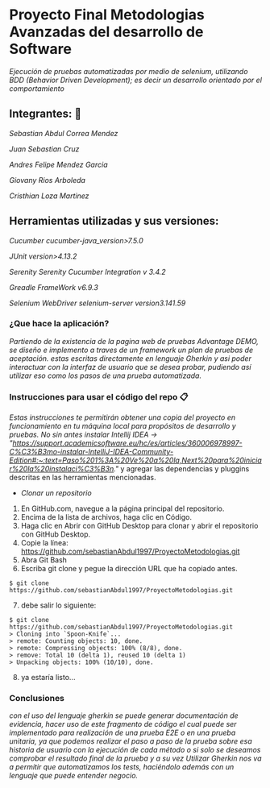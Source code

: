 # Proyecto Final Metodologias Avanzadas del desarrollo de Software

_Ejecución de pruebas automatizadas por medio de selenium, utilizando BDD (Behavior Driven Development); es decir un desarrollo orientado por el comportamiento_

## Integrantes:  🚀
_Sebastian Abdul Correa Mendez_

_Juan Sebastian Cruz_

_Andres Felipe Mendez Garcia_

_Giovany Rios Arboleda_

_Cristhian Loza Martinez_

## Herramientas utilizadas y sus versiones:

_Cucumber  cucumber-java_version>7.5.0_

_JUnit version>4.13.2_

_Serenity Serenity Cucumber Integration v 	3.4.2_

_Greadle FrameWork v6.9.3_

_Selenium WebDriver selenium-server version3.141.59_
### ¿Que hace la aplicación?
_Partiendo de la existencia de la pagina web de pruebas  Advantage DEMO, se diseño e implemento a traves de un framework un plan de pruebas de aceptación. estas escritas directamente en lenguaje Gherkin  y asi poder interactuar con la interfaz de usuario que se desea probar, pudiendo así utilizar eso como los pasos de una prueba automatizada._

### Instrucciones para usar el código del repo 📋

_Estas instrucciones te permitirán obtener una copia del proyecto en funcionamiento en tu máquina local para propósitos de desarrollo y pruebas._
 _No sin antes instalar Intellij IDEA -> "https://support.academicsoftware.eu/hc/es/articles/360006978997-C%C3%B3mo-instalar-IntelliJ-IDEA-Community-Edition#:~:text=Paso%201%3A%20Ve%20a%20la,Next%20para%20iniciar%20la%20instalaci%C3%B3n."_
y agregar las dependencias y pluggins descritas en las herramientas mencionadas.
* _Clonar un repositorio_
1. En GitHub.com, navegue a la página principal del repositorio.
2. Encima de la lista de archivos, haga clic en  Código.
3. Haga clic en  Abrir con GitHub Desktop para clonar y abrir el repositorio con GitHub Desktop.
4.  Copie la línea: https://github.com/sebastianAbdul1997/ProyectoMetodologias.git
5. Abra Git Bash
6. Escriba git clone y pegue la dirección URL que ha copiado antes.
```
$ git clone https://github.com/sebastianAbdul1997/ProyectoMetodologias.git
```
7. debe salir lo siguiente:
```
$ git clone https://github.com/sebastianAbdul1997/ProyectoMetodologias.git
> Cloning into `Spoon-Knife`...
> remote: Counting objects: 10, done.
> remote: Compressing objects: 100% (8/8), done.
> remove: Total 10 (delta 1), reused 10 (delta 1)
> Unpacking objects: 100% (10/10), done.
```
8. ya estaría listo...


### Conclusiones

_con el uso del lenguaje gherkin se puede generar documentación de evidencia, hacer uso de este fragmento de código el cual puede ser implementado para realización de una prueba E2E o en una prueba unitaria, ya que podemos realizar el paso a paso de la prueba sobre esa historia de usuario con la ejecución de cada método o si solo se deseamos comprobar el resultado final de la prueba y a su vez Utilizar Gherkin nos va a permitir que automatizamos los tests, haciéndolo además con un lenguaje que puede entender negocio._